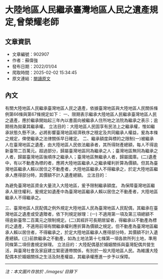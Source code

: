 # 大陸地區人民繼承臺灣地區人民之遺產規定,曾榮耀老師

## 文章資訊
- 文章編號：902907
- 作者：蘇偉強
- 發布日期：2022/01/04
- 爬取時間：2025-02-02 15:34:45
- 原文連結：[閱讀原文](https://real-estate.get.com.tw/Columns/detail.aspx?no=902907)

## 內文
有關大陸地區人民繼承臺灣地區人民之遺產，依據臺灣地區與大陸地區人民關係條例第66條與第67條規定如下：
一、限期表示繼承大陸地區人民繼承臺灣地區人民之遺產，應於繼承開始起三年內以書面向被繼承人住所地之法院為繼承之表示；逾期視為拋棄其繼承權。
立法目的：大陸地區人民固享有民法上之繼承權，惟如繼承狀態久懸不決，必將影響臺灣地區經濟秩序之穩定及共同繼承人權益，爰為本條之規定，俾使繼承之法律關係早日確定。
二、繼承額度與標的之限制(一)被繼承人在臺灣地區之遺產，由大陸地區人民依法繼承者，其所得財產總額，每人不得逾新臺幣二百萬元。超過部分，歸屬臺灣地區同為繼承之人；臺灣地區無同為繼承之人者，歸屬臺灣地區後順序之繼承人；臺灣地區無繼承人者，歸屬國庫。(二)遺產中，有以不動產為標的者，應將大陸地區繼承人之繼承權利折算為價額。但其為臺灣地區繼承人賴以居住之不動產者，大陸地區繼承人不得繼承之，於定大陸地區繼承人應得部分時，其價額不計入遺產總額。
立法目的：

為避免臺灣地區資金大量流入大陸地區，爰予限制繼承額度。 
為保障臺灣地區繼承人居住權利，爰規定如遺產中為臺灣地區繼承人賴以居住之不動產者，大陸地區繼承人不得繼承之。 

三、臺灣地區人民配偶之例外規定大陸地區人民為臺灣地區人民配偶，其繼承在臺灣地區之遺產或受遺贈者，依下列規定辦理：(一) 不適用第一項及第三項總額不得逾新臺幣二百萬元之限制規定。(二)其經許可長期居留者，得繼承以不動產為標的之遺產，不適用前項有關繼承權利應折算為價額之規定。但不動產為臺灣地區繼承人賴以居住者，不得繼承之，於定大陸地區繼承人應得部分時，其價額不計入遺產總額。(三)前款繼承之不動產，如為土地法第十七條第一項各款所列土地，準用同條第二項但書規定辦理。
立法目的：大陸配偶基於婚姻關係與臺灣配偶共營生活，與臺灣社會及家庭建立緊密連帶關係，有別於一般大陸地區人民。為維護大陸配偶本於婚姻關係之生活及財產權益，其繼承權應進一步予以保障。

---
*注：本文圖片存放於 ./images/ 目錄下*
